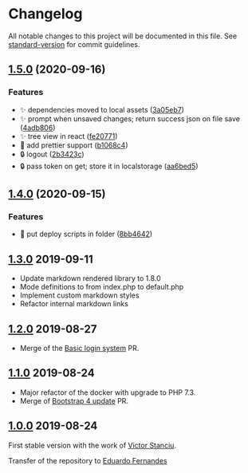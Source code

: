 # Changelog

All notable changes to this project will be documented in this file. See [standard-version](https://github.com/conventional-changelog/standard-version) for commit guidelines.

## [1.5.0](https://github.com/rayjlim/Wikitten/compare/v1.4.0...v1.5.0) (2020-09-16)


### Features

* ✨ dependencies moved to local assets ([3a05eb7](https://github.com/rayjlim/Wikitten/commit/3a05eb7f07f380db60d15504f679be50218508ce))
* ✨ prompt when unsaved changes; return success json on file save ([4adb806](https://github.com/rayjlim/Wikitten/commit/4adb8069be2d390abdbda4c95e9648f320b7970f))
* ✨ tree view in react ([fe20771](https://github.com/rayjlim/Wikitten/commit/fe20771b47e3a30a34fd734c0806e09fe197c27b))
* 🎨 add prettier support ([b1068c4](https://github.com/rayjlim/Wikitten/commit/b1068c47e0faaaa238951fface2043cb3f809da1))
* 🔒 logout ([2b3423c](https://github.com/rayjlim/Wikitten/commit/2b3423ccd55d9284b7ab7434763db9b81b1f995e))
* 🔒 pass token on get; store it in localstorage ([aa6bed5](https://github.com/rayjlim/Wikitten/commit/aa6bed50f02ab40132d0e5d2c35c7dcd17bd7515))

## [1.4.0](https://github.com/rayjlim/Wikitten/compare/v1.3.1...v1.4.0) (2020-09-15)


### Features

* 🚀 put deploy scripts in folder ([8bb4642](https://github.com/rayjlim/Wikitten/commit/8bb464228844c6f6ed8c41b07e820db055065365))

## [1.3.0] 2019-09-11

- Update markdown rendered library to 1.8.0
- Mode definitions to from index.php to default.php
- Implement custom markdown styles
- Refactor internal markdown links

## [1.2.0] 2019-08-27

- Merge of the [Basic login system](https://github.com/devaneando/Wikitten/pull/90) PR.

## [1.1.0] 2019-08-24

- Major refactor of the docker with upgrade to PHP 7.3.
- Merge of [Bootstrap 4 update](https://github.com/devaneando/Wikitten/pull/93) PR.

## [1.0.0] 2019-08-24

First stable version with the work of [Victor Stanciu](vic.stanciu@gmail.com).

Transfer of the repository to [Eduardo Fernandes](edu.fernandes.pt@gmail.com)

[Unreleased]: https://github.com/devaneando/Wikitten/compare/v1.3.0...HEAD
[1.3.0]: https://github.com/devaneando/Wikitten/compare/v1.2.0...v1.3.0
[1.2.0]: https://github.com/devaneando/Wikitten/compare/v1.1.0...v1.2.0
[1.1.0]: https://github.com/devaneando/Wikitten/compare/v1.0.0...v1.1.0
[1.0.0]: https://github.com/devaneando/Wikitten/releases/tag/v1.0.0
